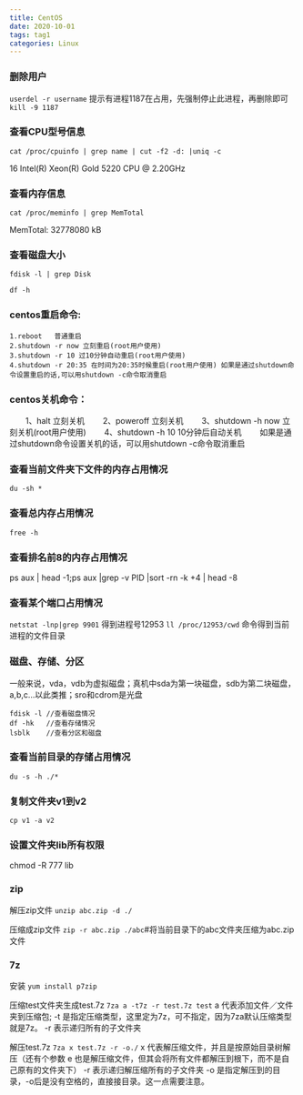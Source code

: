 ```yaml
---
title: CentOS
date: 2020-10-01
tags: tag1
categories: Linux
---
```

### 删除用户
`userdel -r username`
提示有进程1187在占用，先强制停止此进程，再删除即可
`kill -9 1187`


### 查看CPU型号信息
`cat /proc/cpuinfo | grep name | cut -f2 -d: |uniq -c`

16  Intel(R) Xeon(R) Gold 5220 CPU @ 2.20GHz

### 查看内存信息
`cat /proc/meminfo | grep MemTotal`

MemTotal:       32778080 kB

### 查看磁盘大小
`fdisk -l | grep Disk`

`df -h`

### centos重启命令: 
	1.reboot   普通重启 
	2.shutdown -r now 立刻重启(root用户使用) 
	3.shutdown -r 10 过10分钟自动重启(root用户使用) 
	4.shutdown -r 20:35 在时间为20:35时候重启(root用户使用) 如果是通过shutdown命令设置重启的话,可以用shutdown -c命令取消重启 

### centos关机命令：
　　1、halt 立刻关机
　　2、poweroff 立刻关机
　　3、shutdown -h now 立刻关机(root用户使用)
　　4、shutdown -h 10 10分钟后自动关机
　　如果是通过shutdown命令设置关机的话，可以用shutdown -c命令取消重启


### 查看当前文件夹下文件的内存占用情况
`du -sh *`

### 查看总内存占用情况
`free -h`

### 查看排名前8的内存占用情况
ps aux | head -1;ps aux |grep -v PID |sort -rn -k +4 | head -8

### 查看某个端口占用情况
`netstat -lnp|grep 9901`
得到进程号12953
`ll /proc/12953/cwd` 命令得到当前进程的文件目录


### 磁盘、存储、分区
一般来说，vda，vdb为虚拟磁盘；真机中sda为第一块磁盘，sdb为第二块磁盘，a,b,c...以此类推；sro和cdrom是光盘
```
fdisk -l //查看磁盘情况
df -hk   //查看存储情况
lsblk    //查看分区和磁盘
```

### 查看当前目录的存储占用情况
`du -s -h ./*`

### 复制文件夹v1到v2
`cp v1 -a v2`

### 设置文件夹lib所有权限
chmod -R 777 lib

### zip 

解压zip文件
`unzip abc.zip -d ./`

压缩成zip文件
`zip -r abc.zip ./abc`#将当前目录下的abc文件夹压缩为abc.zip文件

### 7z
安装
`yum install p7zip`

压缩test文件夹生成test.7z
`7za a -t7z -r test.7z test`
a  代表添加文件／文件夹到压缩包;
-t  是指定压缩类型，这里定为7z，可不指定，因为7za默认压缩类型就是7z。
-r 表示递归所有的子文件夹

解压test.7z
`7za x test.7z -r -o./`
x  代表解压缩文件，并且是按原始目录树解压（还有个参数 e 也是解压缩文件，但其会将所有文件都解压到根下，而不是自己原有的文件夹下）
-r 表示递归解压缩所有的子文件夹
-o 是指定解压到的目录，-o后是没有空格的，直接接目录。这一点需要注意。


  